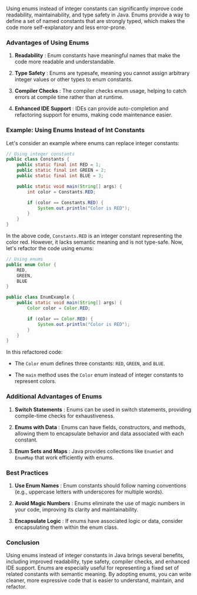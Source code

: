 Using enums instead of integer constants can significantly improve code readability, maintainability, and type safety in Java. Enums provide a way to define a set of named constants that are strongly typed, which makes the code more self-explanatory and less error-prone.

### Advantages of Using Enums

1. **Readability** : Enum constants have meaningful names that make the code more readable and understandable.

2. **Type Safety** : Enums are typesafe, meaning you cannot assign arbitrary integer values or other types to enum constants.

3. **Compiler Checks** : The compiler checks enum usage, helping to catch errors at compile time rather than at runtime.

4. **Enhanced IDE Support** : IDEs can provide auto-completion and refactoring support for enums, making code maintenance easier.

### Example: Using Enums Instead of Int Constants

Let's consider an example where enums can replace integer constants:

```java
// Using integer constants
public class Constants {
    public static final int RED = 1;
    public static final int GREEN = 2;
    public static final int BLUE = 3;

    public static void main(String[] args) {
        int color = Constants.RED;

        if (color == Constants.RED) {
            System.out.println("Color is RED");
        }
    }
}
```

In the above code, `Constants.RED` is an integer constant representing the color red. However, it lacks semantic meaning and is not type-safe.
Now, let's refactor the code using enums:

```java
// Using enums
public enum Color {
    RED,
    GREEN,
    BLUE
}

public class EnumExample {
    public static void main(String[] args) {
        Color color = Color.RED;

        if (color == Color.RED) {
            System.out.println("Color is RED");
        }
    }
}
```

In this refactored code:

- The `Color` enum defines three constants: `RED`, `GREEN`, and `BLUE`.

- The `main` method uses the `Color` enum instead of integer constants to represent colors.

### Additional Advantages of Enums

1. **Switch Statements** : Enums can be used in switch statements, providing compile-time checks for exhaustiveness.

2. **Enums with Data** : Enums can have fields, constructors, and methods, allowing them to encapsulate behavior and data associated with each constant.

3. **Enum Sets and Maps** : Java provides collections like `EnumSet` and `EnumMap` that work efficiently with enums.

### Best Practices

1. **Use Enum Names** : Enum constants should follow naming conventions (e.g., uppercase letters with underscores for multiple words).

2. **Avoid Magic Numbers** : Enums eliminate the use of magic numbers in your code, improving its clarity and maintainability.

3. **Encapsulate Logic** : If enums have associated logic or data, consider encapsulating them within the enum class.

### Conclusion

Using enums instead of integer constants in Java brings several benefits, including improved readability, type safety, compiler checks, and enhanced IDE support. Enums are especially useful for representing a fixed set of related constants with semantic meaning. By adopting enums, you can write cleaner, more expressive code that is easier to understand, maintain, and refactor.
